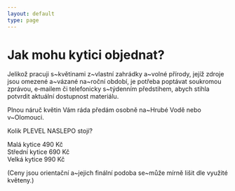 ```yaml
---
layout: default
type: page
---
```


# Jak mohu kytici objednat?

Jelikož pracuji s~květinami z~vlastní zahrádky a~volné přírody, jejíž zdroje jsou omezené a~vázané na~roční období, je potřeba poptávat soukromou zprávou, e‑mailem či telefonicky s~týdenním předstihem, abych stihla potvrdit aktuální dostupnost materiálu.

Plnou náruč květin Vám ráda předám osobně na~Hrubé Vodě nebo v~Olomouci.

Kolik PLEVEL NASLEPO stojí?

Malá kytice 490 Kč  
Střední kytice 690 Kč  
Velká kytice 990 Kč

(Ceny jsou orientační a~jejich finální podoba se~může mírně lišit dle využité květeny.)